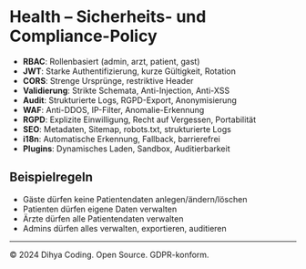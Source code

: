 # Health – Sicherheits- und Compliance-Policy

- **RBAC**: Rollenbasiert (admin, arzt, patient, gast)
- **JWT**: Starke Authentifizierung, kurze Gültigkeit, Rotation
- **CORS**: Strenge Ursprünge, restriktive Header
- **Validierung**: Strikte Schemata, Anti-Injection, Anti-XSS
- **Audit**: Strukturierte Logs, RGPD-Export, Anonymisierung
- **WAF**: Anti-DDOS, IP-Filter, Anomalie-Erkennung
- **RGPD**: Explizite Einwilligung, Recht auf Vergessen, Portabilität
- **SEO**: Metadaten, Sitemap, robots.txt, strukturierte Logs
- **i18n**: Automatische Erkennung, Fallback, barrierefrei
- **Plugins**: Dynamisches Laden, Sandbox, Auditierbarkeit

## Beispielregeln
- Gäste dürfen keine Patientendaten anlegen/ändern/löschen
- Patienten dürfen eigene Daten verwalten
- Ärzte dürfen alle Patientendaten verwalten
- Admins dürfen alles verwalten, exportieren, auditieren

---
© 2024 Dihya Coding. Open Source. GDPR-konform.

